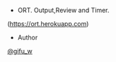 * ORT.
Output,Review and Timer.

(https://ort.herokuapp.com)

* Author

[@gifu_w](https://twitter.com/gifu_w)



